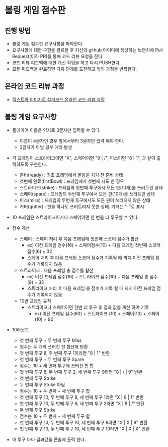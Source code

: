 # 볼링 게임 점수판
## 진행 방법
* 볼링 게임 점수판 요구사항을 파악한다.
* 요구사항에 대한 구현을 완료한 후 자신의 github 아이디에 해당하는 브랜치에 Pull Request(이하 PR)를 통해 코드 리뷰 요청을 한다.
* 코드 리뷰 피드백에 대한 개선 작업을 하고 다시 PUSH한다.
* 모든 피드백을 완료하면 다음 단계를 도전하고 앞의 과정을 반복한다.

## 온라인 코드 리뷰 과정
* [텍스트와 이미지로 살펴보는 온라인 코드 리뷰 과정](https://github.com/next-step/nextstep-docs/tree/master/codereview)


## 볼링 게임 요구사항
* 플레이어 이름은 약자로 3글자만 입력할 수 있다.
  * 이름이 4글자인 경우 앞에서부터 3글자만 입력 해야 한다.
  * 3글자가 아닐 경우 에러 발생

* 각 프레임이 스트라이크이면 "X", 스페어이면 "9 | /", 미스이면 "8 | 1", 과 같이 출력하도록 구현한다. 
  * 준비(ready) : 최초 프레임에서 볼링을 치기 전 준비 상태
  * 첫번째 완료(firstBowl) : 프레임에서 첫번째 시도 한 경우
  * 스트라이크(strike) : 프레임의 첫번째 투구에서 모든 핀(10개)을 쓰러트린 상태
  * 스페어(spare) : 프레임의 두번재 투구에서 모든 핀(10개)을 쓰러트린 상태
  * 미스(miss) : 프레임의 두번재 투구에서도 모든 핀이 쓰러지지 않은 상태
  * 거터(gutter) : 핀을 하나도 쓰러트리지 못한 상태. 거터는 "-"로 표시
* 10 프레임은 스트라이크이거나 스페어이면 한 번을 더 투구할 수 있다.


* 점수 계산
  * 스페어 : 스페어 처리 후 다음 프레임에 첫번째 스코어 점수가 합산
    * ex) 이전 프레임 점수(16) + 스페어점수(10) + 다음 프레임 첫번째 스코어 점수(6) = 32
    * 스페어 처리 후 다음 프레임 스코어 점수가 기록될 때 까지 이전 프레임 점수가 기록되지 않음
  * 스트라이크 : 다음 프레임 총 점수를 합산
    * ex) 이전 프레임 점수(16) + 스트라이크 점수(10) + 다음 프레임 총 점수(9) = 35
    * 스트라이크 처리 후 다음 프레임 총 점수가 기록 될 때 까지 이전 프레임 점수가 기록되지 않음
  * 10번 프레임 규칙
    * 스트라이크나 스페어이면 한번 더 투구 후 결과 값을 계산 하여 기록
      * ex) 이전 프레임 점수(60) + 스트라이크 (10) + 스페어(10) + 스페어(10) = 90


* 10라운드
  * 첫 번째 투구 + 두 번째 투구 Miss 
  * 점수는 두 개의 쓰러진 핀 합산해 반환
  *  첫 번째 투구 8, 두 번째 투구 1이라면 "8 | 1" 반환
  *  첫 번째 투구 + 두 번째 투구 Spare
  *  점수는 10 + 세 번째 투구에 쓰러진 핀 합
  *  첫 번째 투구 8, 두 번째 투구 2, 세 번째 투구 9라면 "8 | / | 9" 반환
  *  첫 번째 투구 Strike
  *  두 번째 투구 Strike 아님
  *  점수는 10 + 두 번째 + 세 번째 투구 합
  *  첫 번째 투구 10, 두 번째 투구 8, 세 번째 투구 1라면 "X | 8 | 1" 반환
  *  첫 번째 투구 10, 두 번째 투구 8, 세 번째 투구 2라면 "X | 8 | /" 반환
  *  두 번재 투구 Strike
  * 점수는 10 + 두 번째 + 세 번째 투구 합
  *  첫 번째 투구 10, 두 번째 투구 10, 세 번째 투구 8라면 "X | X | 8" 반환
  * 첫 번째 투구 10, 두 번째 투구 10, 세 번째 투구 10라면 "X | X | X" 반환

* 매 투구 마다 결과값을 콘솔에 출력 한다.

